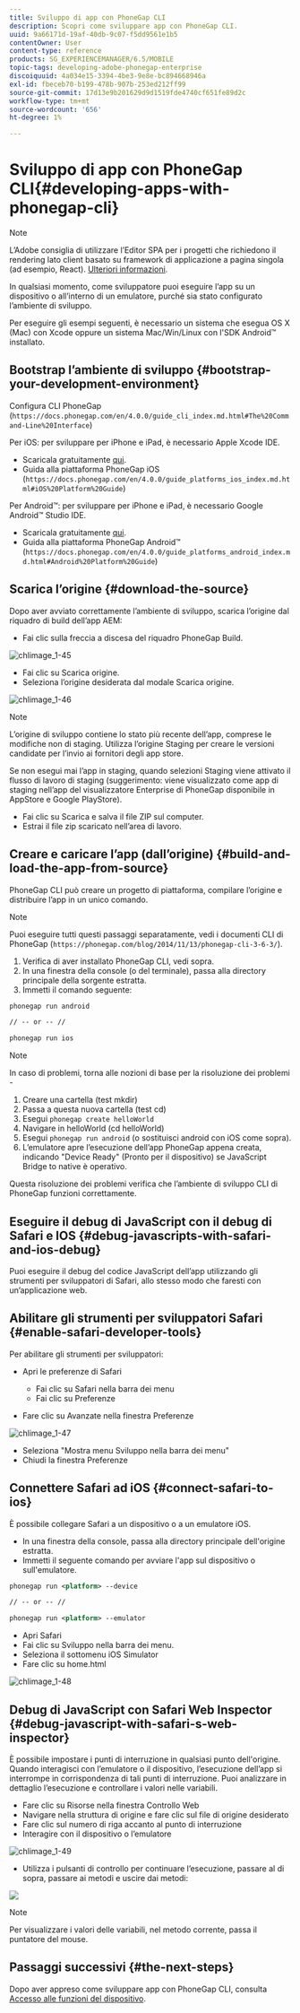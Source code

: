 ```yaml
---
title: Sviluppo di app con PhoneGap CLI
description: Scopri come sviluppare app con PhoneGap CLI.
uuid: 9a66171d-19af-40db-9c07-f5dd9561e1b5
contentOwner: User
content-type: reference
products: SG_EXPERIENCEMANAGER/6.5/MOBILE
topic-tags: developing-adobe-phonegap-enterprise
discoiquuid: 4a034e15-3394-4be3-9e8e-bc894668946a
exl-id: fbeceb70-b199-478b-907b-253ed212ff99
source-git-commit: 17d13e9b201629d9d1519fde4740cf651fe89d2c
workflow-type: tm+mt
source-wordcount: '656'
ht-degree: 1%

---
```


# Sviluppo di app con PhoneGap CLI{#developing-apps-with-phonegap-cli}

>[!NOTE]
>
>L’Adobe consiglia di utilizzare l’Editor SPA per i progetti che richiedono il rendering lato client basato su framework di applicazione a pagina singola (ad esempio, React). [Ulteriori informazioni](/help/sites-developing/spa-overview.md).

In qualsiasi momento, come sviluppatore puoi eseguire l’app su un dispositivo o all’interno di un emulatore, purché sia stato configurato l’ambiente di sviluppo.

Per eseguire gli esempi seguenti, è necessario un sistema che esegua OS X (Mac) con Xcode oppure un sistema Mac/Win/Linux con l&#39;SDK Android™ installato.

## Bootstrap l’ambiente di sviluppo {#bootstrap-your-development-environment}

Configura CLI PhoneGap (`https://docs.phonegap.com/en/4.0.0/guide_cli_index.md.html#The%20Command-Line%20Interface`)

Per iOS: per sviluppare per iPhone e iPad, è necessario Apple Xcode IDE.

* Scaricala gratuitamente [qui](https://idmsa.apple.com/IDMSWebAuth/signin?appIdKey=891bd3417a7776362562d2197f89480a8547b108fd934911bcbea0110d07f757&amp;path=%2Fdownload%2F&amp;rv=1).
* Guida alla piattaforma PhoneGap iOS (`https://docs.phonegap.com/en/4.0.0/guide_platforms_ios_index.md.html#iOS%20Platform%20Guide`)

Per Android™: per sviluppare per iPhone e iPad, è necessario Google Android™ Studio IDE.

* Scaricala gratuitamente [qui](https://developer.android.com/studio).
* Guida alla piattaforma PhoneGap Android™ (`https://docs.phonegap.com/en/4.0.0/guide_platforms_android_index.md.html#Android%20Platform%20Guide`)

## Scarica l’origine {#download-the-source}

Dopo aver avviato correttamente l’ambiente di sviluppo, scarica l’origine dal riquadro di build dell’app AEM:

* Fai clic sulla freccia a discesa del riquadro PhoneGap Build.

![chlimage_1-45](assets/chlimage_1-45.png)

* Fai clic su Scarica origine.
* Seleziona l’origine desiderata dal modale Scarica origine.

![chlimage_1-46](assets/chlimage_1-46.png)

>[!NOTE]
>
>L’origine di sviluppo contiene lo stato più recente dell’app, comprese le modifiche non di staging. Utilizza l’origine Staging per creare le versioni candidate per l’invio ai fornitori degli app store.
>
>Se non esegui mai l’app in staging, quando selezioni Staging viene attivato il flusso di lavoro di staging (suggerimento: viene visualizzato come app di staging nell’app del visualizzatore Enterprise di PhoneGap disponibile in AppStore e Google PlayStore).

* Fai clic su Scarica e salva il file ZIP sul computer.
* Estrai il file zip scaricato nell’area di lavoro.

## Creare e caricare l’app (dall’origine) {#build-and-load-the-app-from-source}

PhoneGap CLI può creare un progetto di piattaforma, compilare l’origine e distribuire l’app in un unico comando.

>[!NOTE]
>
>Puoi eseguire tutti questi passaggi separatamente, vedi i documenti CLI di PhoneGap (`https://phonegap.com/blog/2014/11/13/phonegap-cli-3-6-3/`).

1. Verifica di aver installato PhoneGap CLI, vedi sopra.
1. In una finestra della console (o del terminale), passa alla directory principale della sorgente estratta.
1. Immetti il comando seguente:

```xml
phonegap run android

// -- or -- //

phonegap run ios
```

>[!NOTE]
>
>In caso di problemi, torna alle nozioni di base per la risoluzione dei problemi -
>
>1. Creare una cartella (test mkdir)
>1. Passa a questa nuova cartella (test cd)
>1. Esegui `phonegap create helloWorld`
>1. Navigare in helloWorld (cd helloWorld)
>1. Esegui `phonegap run android` (o sostituisci android con iOS come sopra).
>1. L’emulatore apre l’esecuzione dell’app PhoneGap appena creata, indicando &quot;Device Ready&quot; (Pronto per il dispositivo) se JavaScript Bridge to native è operativo.
>
>Questa risoluzione dei problemi verifica che l’ambiente di sviluppo CLI di PhoneGap funzioni correttamente.

## Eseguire il debug di JavaScript con il debug di Safari e IOS {#debug-javascripts-with-safari-and-ios-debug}

Puoi eseguire il debug del codice JavaScript dell’app utilizzando gli strumenti per sviluppatori di Safari, allo stesso modo che faresti con un’applicazione web.

## Abilitare gli strumenti per sviluppatori Safari {#enable-safari-developer-tools}

Per abilitare gli strumenti per sviluppatori:

* Apri le preferenze di Safari

   * Fai clic su Safari nella barra dei menu
   * Fai clic su Preferenze

* Fare clic su Avanzate nella finestra Preferenze

![chlimage_1-47](assets/chlimage_1-47.png)

* Seleziona &quot;Mostra menu Sviluppo nella barra dei menu&quot;
* Chiudi la finestra Preferenze

## Connettere Safari ad iOS {#connect-safari-to-ios}

È possibile collegare Safari a un dispositivo o a un emulatore iOS.

* In una finestra della console, passa alla directory principale dell&#39;origine estratta.
* Immetti il seguente comando per avviare l&#39;app sul dispositivo o sull&#39;emulatore.

```xml
phonegap run <platform> --device

// -- or -- //

phonegap run <platform> --emulator
```

* Apri Safari
* Fai clic su Sviluppo nella barra dei menu.
* Seleziona il sottomenu iOS Simulator
* Fare clic su home.html

![chlimage_1-48](assets/chlimage_1-48.png)

## Debug di JavaScript con Safari Web Inspector {#debug-javascript-with-safari-s-web-inspector}

È possibile impostare i punti di interruzione in qualsiasi punto dell&#39;origine. Quando interagisci con l’emulatore o il dispositivo, l’esecuzione dell’app si interrompe in corrispondenza di tali punti di interruzione. Puoi analizzare in dettaglio l’esecuzione e controllare i valori nelle variabili.

* Fare clic su Risorse nella finestra Controllo Web
* Navigare nella struttura di origine e fare clic sul file di origine desiderato
* Fare clic sul numero di riga accanto al punto di interruzione
* Interagire con il dispositivo o l’emulatore

![chlimage_1-49](assets/chlimage_1-49.png)

* Utilizza i pulsanti di controllo per continuare l’esecuzione, passare al di sopra, passare ai metodi e uscire dai metodi:

![](do-not-localize/chlimage_1-4.png)

>[!NOTE]
>
>Per visualizzare i valori delle variabili, nel metodo corrente, passa il puntatore del mouse.

## Passaggi successivi {#the-next-steps}

Dopo aver appreso come sviluppare app con PhoneGap CLI, consulta [Accesso alle funzioni del dispositivo](/help/mobile/phonegap-access-device-features.md).
